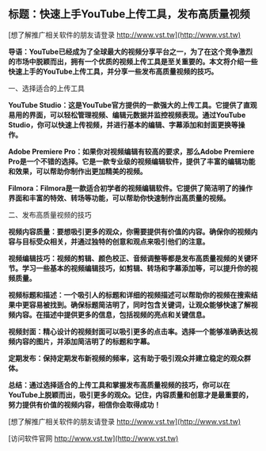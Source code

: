 ## **标题：快速上手YouTube上传工具，发布高质量视频**

[想了解推广相关软件的朋友请登录 http://www.vst.tw](http://www.vst.tw)

**导语：YouTube已经成为了全球最大的视频分享平台之一，为了在这个竞争激烈的市场中脱颖而出，拥有一个优质的视频上传工具是至关重要的。本文将介绍一些快速上手的YouTube上传工具，并分享一些发布高质量视频的技巧。**

一、选择适合的上传工具

**YouTube Studio：这是YouTube官方提供的一款强大的上传工具。它提供了直观易用的界面，可以轻松管理视频、编辑元数据并监控视频表现。通过YouTube Studio，你可以快速上传视频，并进行基本的编辑、字幕添加和封面更换等操作。**

**Adobe Premiere Pro：如果你对视频编辑有较高的要求，那么Adobe Premiere Pro是一个不错的选择。它是一款专业级的视频编辑软件，提供了丰富的编辑功能和效果，可以帮助你制作出更加精美的视频。**

**Filmora：Filmora是一款适合初学者的视频编辑软件。它提供了简洁明了的操作界面和丰富的特效、转场等功能，可以帮助你快速制作出高质量的视频。**

二、发布高质量视频的技巧

**视频内容质量：要想吸引更多的观众，你需要提供有价值的内容。确保你的视频内容与目标受众相关，并通过独特的创意和观点来吸引他们的注意。**

**视频编辑技巧：视频的剪辑、颜色校正、音频调整等都是发布高质量视频的关键环节。学习一些基本的视频编辑技巧，如剪辑、转场和字幕添加等，可以提升你的视频质量。**

**视频标题和描述：一个吸引人的标题和详细的视频描述可以帮助你的视频在搜索结果中更容易被找到。确保标题简洁明了，同时包含关键词，让观众能够快速了解视频内容。在描述中提供更多的信息，包括视频的亮点和关键信息。**

**视频封面：精心设计的视频封面可以吸引更多的点击率。选择一个能够准确表达视频内容的图片，并添加简洁明了的标题和字幕。**

**定期发布：保持定期发布新视频的频率，这有助于吸引观众并建立稳定的观众群体。**

**总结：通过选择适合的上传工具和掌握发布高质量视频的技巧，你可以在YouTube上脱颖而出，吸引更多的观众。记住，内容质量和创意才是最重要的，努力提供有价值的视频内容，相信你会取得成功！**

[想了解推广相关软件的朋友请登录 http://www.vst.tw](http://www.vst.tw)


[访问软件官网 http://www.vst.tw](http://www.vst.tw)
